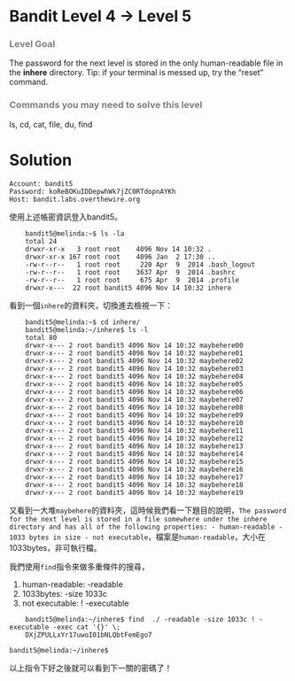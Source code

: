 Bandit Level 4 → Level 5
========================

### <font color="grey">Level Goal</font>

The password for the next level is stored in the only human-readable file in the **inhere** directory. Tip: if your terminal is messed up, try the “reset” command.

### <font color="grey">Commands you may need to solve this level</font>

ls, cd, cat, file, du, find


Solution
========

	Account: bandit5
	Password: koReBOKuIDDepwhWk7jZC0RTdopnAYKh
	Host: bandit.labs.overthewire.org

使用上述帳密資訊登入bandit5。
```
	bandit5@melinda:~$ ls -la
	total 24
	drwxr-xr-x   3 root root    4096 Nov 14 10:32 .
	drwxr-xr-x 167 root root    4096 Jan  2 17:30 ..
	-rw-r--r--   1 root root     220 Apr  9  2014 .bash_logout
	-rw-r--r--   1 root root    3637 Apr  9  2014 .bashrc
	-rw-r--r--   1 root root     675 Apr  9  2014 .profile
	drwxr-x---  22 root bandit5 4096 Nov 14 10:32 inhere
```
看到一個`inhere`的資料夾，切換進去檢視一下：
```
	bandit5@melinda:~$ cd inhere/
	bandit5@melinda:~/inhere$ ls -l
	total 80
	drwxr-x--- 2 root bandit5 4096 Nov 14 10:32 maybehere00
	drwxr-x--- 2 root bandit5 4096 Nov 14 10:32 maybehere01
	drwxr-x--- 2 root bandit5 4096 Nov 14 10:32 maybehere02
	drwxr-x--- 2 root bandit5 4096 Nov 14 10:32 maybehere03
	drwxr-x--- 2 root bandit5 4096 Nov 14 10:32 maybehere04
	drwxr-x--- 2 root bandit5 4096 Nov 14 10:32 maybehere05
	drwxr-x--- 2 root bandit5 4096 Nov 14 10:32 maybehere06
	drwxr-x--- 2 root bandit5 4096 Nov 14 10:32 maybehere07
	drwxr-x--- 2 root bandit5 4096 Nov 14 10:32 maybehere08
	drwxr-x--- 2 root bandit5 4096 Nov 14 10:32 maybehere09
	drwxr-x--- 2 root bandit5 4096 Nov 14 10:32 maybehere10
	drwxr-x--- 2 root bandit5 4096 Nov 14 10:32 maybehere11
	drwxr-x--- 2 root bandit5 4096 Nov 14 10:32 maybehere12
	drwxr-x--- 2 root bandit5 4096 Nov 14 10:32 maybehere13
	drwxr-x--- 2 root bandit5 4096 Nov 14 10:32 maybehere14
	drwxr-x--- 2 root bandit5 4096 Nov 14 10:32 maybehere15
	drwxr-x--- 2 root bandit5 4096 Nov 14 10:32 maybehere16
	drwxr-x--- 2 root bandit5 4096 Nov 14 10:32 maybehere17
	drwxr-x--- 2 root bandit5 4096 Nov 14 10:32 maybehere18
	drwxr-x--- 2 root bandit5 4096 Nov 14 10:32 maybehere19
```
又看到一大堆`maybehere`的資料夾，這時候我們看一下題目的說明，`The password for the next level is stored in a file somewhere under the inhere directory and has all of the following properties: - human-readable - 1033 bytes in size - not executable`，檔案是`human-readable`，大小在1033bytes，非可執行檔。

我們使用`find`指令來做多重條件的搜尋，

1. human-readable: -readable
2. 1033bytes: -size 1033c
3. not executable: ! -executable

```
	bandit5@melinda:~/inhere$ find  ./ -readable -size 1033c ! -executable -exec cat '{}' \;
	DXjZPULLxYr17uwoI01bNLQbtFemEgo7
	                                                                                                                                                                                                                                                                                                                                                                                                                                                                                                                                                                                                                                                                                                                                                                                                                                                                                                                                                                                                                                        bandit5@melinda:~/inhere$
```

以上指令下好之後就可以看到下一關的密碼了！
